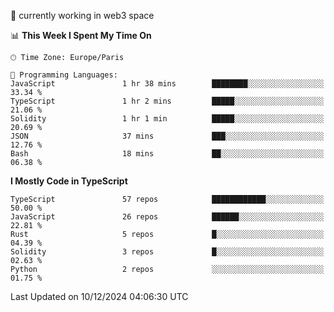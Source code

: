 🔭 currently working in web3 space

<!--START_SECTION:waka-->
📊 **This Week I Spent My Time On** 

```text
🕑︎ Time Zone: Europe/Paris

💬 Programming Languages: 
JavaScript               1 hr 38 mins        ████████░░░░░░░░░░░░░░░░░   33.34 % 
TypeScript               1 hr 2 mins         █████░░░░░░░░░░░░░░░░░░░░   21.06 % 
Solidity                 1 hr 1 min          █████░░░░░░░░░░░░░░░░░░░░   20.69 % 
JSON                     37 mins             ███░░░░░░░░░░░░░░░░░░░░░░   12.76 % 
Bash                     18 mins             ██░░░░░░░░░░░░░░░░░░░░░░░   06.38 % 
```

**I Mostly Code in TypeScript** 

```text
TypeScript               57 repos            ████████████░░░░░░░░░░░░░   50.00 % 
JavaScript               26 repos            ██████░░░░░░░░░░░░░░░░░░░   22.81 % 
Rust                     5 repos             █░░░░░░░░░░░░░░░░░░░░░░░░   04.39 % 
Solidity                 3 repos             █░░░░░░░░░░░░░░░░░░░░░░░░   02.63 % 
Python                   2 repos             ░░░░░░░░░░░░░░░░░░░░░░░░░   01.75 % 
```




 Last Updated on 10/12/2024 04:06:30 UTC
<!--END_SECTION:waka-->
